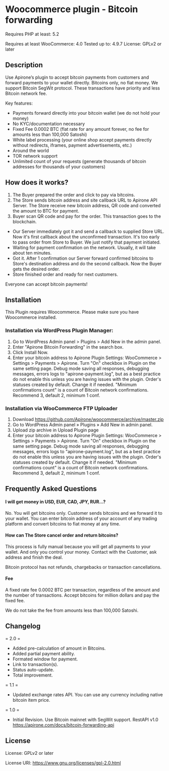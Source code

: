﻿# Woocommerce plugin - Bitcoin forwarding

Requires PHP at least: 5.2

Requires at least WooCommerce: 4.0
Tested up to: 4.9.7
License: GPLv2 or later

## Description

Use Apirone’s plugin to accept bitcoin payments from customers and forward payments to your wallet directly. Bitcoins only, no fiat money. We support Bitcoin SegWit protocol. These transactions have priority and less Bitcoin network fee.

Key features:

* Payments forward directly into your bitcoin wallet (we do not hold your money)
* No KYC/documentation necessary
* Fixed Fee 0.0002 BTC (flat rate for any amount forever, no fee for amounts less than 100,000 Satoshi)
* White label processing (your online shop accept payments directly without redirects, iframes, payment advertisements, etc.)
* Around the world
* TOR network support
* Unlimited count of your requests (generate thousands of bitcoin addresses for thousands of your customers)


## How does it works?

1. The Buyer prepared the order and click to pay via bitcoins.
1. The Store sends bitcoin address and site callback URL to Apirone API Server. The Store receive new bitcoin address, QR code and converted the amount to BTC for payment.
1. Buyer scan QR code and pay for the order. This transaction goes to the blockchain.
* Our Server immediately got it and send a callback to supplied Store URL. Now it's first callback about the unconfirmed transaction. It's too early to pass order from Store to Buyer. We just notify that payment initiated.
* Waiting for payment confirmation on the network. Usually, it will take about ten minutes.
* Got it. After 1 confirmation our Server forward confirmed bitcoins to Store's destination address and do the second callback. Now the Buyer gets the desired order.
* Store finished order and ready for next customers.

Everyone can accept bitcoin payments!



## Installation

This Plugin requires Woocommerce. Please make sure you have Woocommerce installed.


### Installation via WordPress Plugin Manager:

1. Go to WordPress Admin panel > Plugins > Add New in the admin panel.
2. Enter "Apirone Bitcoin Forwarding" in the search box.
3. Click Install Now.
4. Enter your bitcoin address to Apirone Plugin Settings: WooCommerce > Settings > Payments > Apirone.
Turn "On" checkbox in Plugin on the same setting page.
Debug mode saving all responses, debugging messages, errors logs to "apirone-payment.log", but as a best practice do not enable this unless you are having issues with the plugin.
Order's statuses created by default. Change it if needed.
"Minimum confirmations count" is a count of Bitcoin network confirmations. Recommend 3, default 2, minimum 1 conf.

### Installation via WooCommerce FTP Uploader

1. Download https://github.com/Apirone/woocommerce/archive/master.zip
2. Go to WordPress Admin panel » Plugins » Add New in admin panel.
3. Upload zip archive in Upload Plugin page
4. Enter your bitcoin address to Apirone Plugin Settings: WooCommerce > Settings > Payments > Apirone.
Turn "On" checkbox in Plugin on the same setting page.
Debug mode saving all responses, debugging messages, errors logs to "apirone-payment.log", but as a best practice do not enable this unless you are having issues with the plugin.
Order's statuses created by default. Change it if needed.
"Minimum confirmations count" is a count of Bitcoin network confirmations. Recommend 3, default 2, minimum 1 conf.


## Frequently Asked Questions

#### I will get money in USD, EUR, CAD, JPY, RUR...?

No. You will get bitcoins only. Customer sends bitcoins and we forward it to your wallet.
You can enter bitcoin address of your account of any trading platform and convert bitcoins to fiat money at any time.

#### How can The Store cancel order and return bitcoins?

This process is fully manual because you will get all payments to your wallet. And only you control your money.
Contact with the Customer, ask address and finish the deal.

Bitcoin protocol has not refunds, chargebacks or transaction cancellations.

#### Fee

A fixed rate fee 0.0002 BTC per transaction, regardless of the amount and the number of transactions. Accept bitcoins for million dollars and pay the fixed fee.

We do not take the fee from amounts less than 100,000 Satoshi.


## Changelog

= 2.0 =
- Added pre-calculation of amount in Bitcoins.
- Added partial payment ability.
- Formated window for payment.
- Link to transaction(s).
- Status auto-update.
- Total improvement.

= 1.1 =
- Updated exchange rates API. You can use any currency including native bitcoin item price.

= 1.0 =

- Initial Revision. Use Bitcoin mainnet with SegWit support.
RestAPI v1.0 https://apirone.com/docs/bitcoin-forwarding-api



## License

License: GPLv2 or later

License URI: https://www.gnu.org/licenses/gpl-2.0.html
